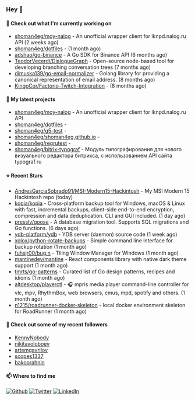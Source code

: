 ### Hey 👋

#### 👷 Check out what I'm currently working on

- [shoman4eg/moy-nalog](https://github.com/shoman4eg/moy-nalog) - An unofficial wrapper client for lknpd.nalog.ru API (2 weeks ago)
- [shoman4eg/dotfiles](https://github.com/shoman4eg/dotfiles) -  (1 month ago)
- [adshao/go-binance](https://github.com/adshao/go-binance) - A Go SDK for Binance API (6 months ago)
- [TeodorVecerdi/DialogueGraph](https://github.com/TeodorVecerdi/DialogueGraph) - Open-source node-based tool for developing branching conversation trees (7 months ago)
- [dimuska139/go-email-normalizer](https://github.com/dimuska139/go-email-normalizer) - Golang library for providing a canonical representation of email address. (8 months ago)
- [KingoCor/Factorio-Twitch-Integration](https://github.com/KingoCor/Factorio-Twitch-Integration) -  (8 months ago)

#### 🌱 My latest projects

- [shoman4eg/moy-nalog](https://github.com/shoman4eg/moy-nalog) - An unofficial wrapper client for lknpd.nalog.ru API
- [shoman4eg/dotfiles](https://github.com/shoman4eg/dotfiles) - 
- [shoman4eg/g5-test](https://github.com/shoman4eg/g5-test) - 
- [shoman4eg/shoman4eg.github.io](https://github.com/shoman4eg/shoman4eg.github.io) - 
- [shoman4eg/regrutest](https://github.com/shoman4eg/regrutest) - 
- [shoman4eg/bitrix-typograf](https://github.com/shoman4eg/bitrix-typograf) - Модуль типографирования для нового визуального редактора битрикса, с использованием API сайта typograf.ru

#### ⭐ Recent Stars

- [AndresGarciaSobrado91/MSI-Modern15-Hackintosh](https://github.com/AndresGarciaSobrado91/MSI-Modern15-Hackintosh) - My MSI Modern 15 Hackintosh repo (today)
- [kopia/kopia](https://github.com/kopia/kopia) - Cross-platform backup tool for Windows, macOS &amp; Linux with fast, incremental backups, client-side end-to-end encryption, compression and data deduplication. CLI and GUI included. (1 day ago)
- [pressly/goose](https://github.com/pressly/goose) - A database migration tool. Supports SQL migrations and Go functions.  (6 days ago)
- [ydb-platform/ydb](https://github.com/ydb-platform/ydb) - YDB server (daemon) source code (1 week ago)
- [xolox/python-rotate-backups](https://github.com/xolox/python-rotate-backups) - Simple command line interface for backup rotation (1 month ago)
- [fuhsjr00/bug.n](https://github.com/fuhsjr00/bug.n) - Tiling Window Manager for Windows (1 month ago)
- [mantinedev/mantine](https://github.com/mantinedev/mantine) - React components library with native dark theme support (1 month ago)
- [tmrts/go-patterns](https://github.com/tmrts/go-patterns) - Curated list of Go design patterns, recipes and idioms (1 month ago)
- [altdesktop/playerctl](https://github.com/altdesktop/playerctl) - 🎧 mpris media player command-line controller for vlc, mpv, RhythmBox, web browsers, cmus, mpd, spotify and others. (1 month ago)
- [n1215/roadrunner-docker-skeleton](https://github.com/n1215/roadrunner-docker-skeleton) - local docker environment skeleton for RoadRunner (1 month ago)

#### 👯 Check out some of my recent followers

- [KennyNobody](https://github.com/KennyNobody)
- [nikitavoloboev](https://github.com/nikitavoloboev)
- [artemgavrilov](https://github.com/artemgavrilov)
- [scopes1337](https://github.com/scopes1337)
- [bakoorahnin](https://github.com/bakoorahnin)


#### 📫 Where to find me
<p>
<a href="https://github.com/shoman4eg" target="_blank"><img alt="Github" src="https://img.shields.io/badge/GitHub-%2312100E.svg?&style=for-the-badge&logo=Github&logoColor=white" /></a>
<a href="https://twitter.com/shoman4eg" target="_blank"><img alt="Twitter" src="https://img.shields.io/badge/twitter-%231DA1F2.svg?&style=for-the-badge&logo=twitter&logoColor=white" /></a>
<a href="https://www.linkedin.com/in/artemdubinin/" target="_blank"><img alt="LinkedIn" src="https://img.shields.io/badge/linkedin-%230077B5.svg?&style=for-the-badge&logo=linkedin&logoColor=white" /></a>
</p>
